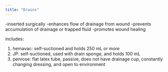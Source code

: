 ```yaml
---
title: "Drains"
---
```

-inserted surgically
-enhances flow of drainage from wound
-prevents accumulation of drainage or trapped fluid
-promotes wound healing

includes:
1) hemavac: self-suctioned and holds 250 mL or more
2) JP: self-suctioned, used with drain sponge, and holds 100 mL
3) penrose: flat latex tube, passive, does not have drainage cup, constantly changing dressing, and open to environment

